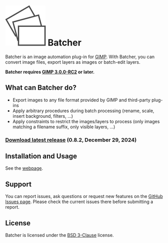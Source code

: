 # [![](docs/images/logo.svg)](https://kamilburda.github.io/batcher/) Batcher

Batcher is an image automation plug-in for [GIMP](https://www.gimp.org/). With Batcher, you can convert image files, export layers as images or batch-edit layers.

**Batcher requires [GIMP 3.0.0-RC2](https://www.gimp.org/downloads/devel/) or later.**


## What can Batcher do?

* Export images to any file format provided by GIMP and third-party plug-ins
* Apply arbitrary procedures during batch processing (rename, scale, insert background, filters, ...)
* Apply constraints to restrict the images/layers to process (only images matching a filename suffix, only visible layers, ...)


### [Download latest release](https://github.com/kamilburda/batcher/releases/tag/0.8.2) (0.8.2, December 29, 2024)

## Installation and Usage

See the [webpage](https://kamilburda.github.io/batcher).


## Support

You can report issues, ask questions or request new features on the [GitHub Issues page](https://github.com/kamilburda/batcher/issues).
Please check the current issues there before submitting a report.


## License

Batcher is licensed under the [BSD 3-Clause](LICENSE) license.


